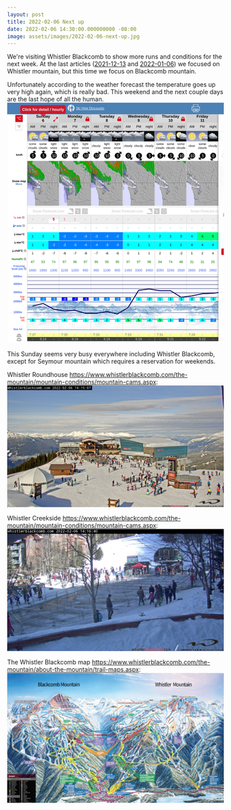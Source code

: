 ```yaml
---
layout: post
title: 2022-02-06 Next up
date: 2022-02-06 14:30:00.000000000 -08:00
image: assets/images/2022-02-06-next-up.jpg
---
```


We're visiting Whistler Blackcomb to show more runs and conditions for the next week. At the last articles ([2021-12-13](https://vancouversnowboarding.ca/2021-12-13-whistler-blackcomb-snow-report/) and [2022-01-06](https://vancouversnowboarding.ca/2022-01-06-whistler-blackcomb-snow-report/)) we focused on Whistler mountain, but this time we focus on Blackcomb mountain.

Unfortunately according to the weather forecast the temperature goes up very high again, which is really bad. This weekend and the next couple days are the last hope of all the human.
![](/assets/images/2022-02-06-Screenshot_2022-02-06_14-18-33.png)

This Sunday seems very busy everywhere including Whistler Blackcomb, except for Seymour mountain which requires a reservation for weekends.

Whistler Roundhouse <https://www.whistlerblackcomb.com/the-mountain/mountain-conditions/mountain-cams.aspx>:
![](/assets/images/2022-02-06-roundhouse2.jpg)

Whistler Creekside <https://www.whistlerblackcomb.com/the-mountain/mountain-conditions/mountain-cams.aspx>:
![](/assets/images/2022-02-06-creekside.jpg)

The Whistler Blackcomb map <https://www.whistlerblackcomb.com/the-mountain/about-the-mountain/trail-maps.aspx>:
![](/assets/images/2022-02-06-TheMountainTrailMapWinter1920600x360.jpg)
